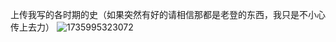 上传我写的各时期的史（如果突然有好的请相信那都是老登的东西，我只是不小心传上去力）
![1735995323072](https://github.com/user-attachments/assets/ddae3a6c-02b6-479f-ae7d-4f66808fda86)
